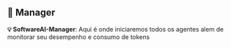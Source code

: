 ## 📖 Manager 
**💡 SoftwareAI-Manager**: Aqui é onde iniciaremos todos os agentes alem de monitorar seu desempenho e consumo de tokens 